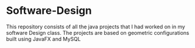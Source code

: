 # Software-Design

This repository consists of all the java projects that I had worked on in my software Design class. 
The projects are based on geometric configurations built using JavaFX and MySQL

